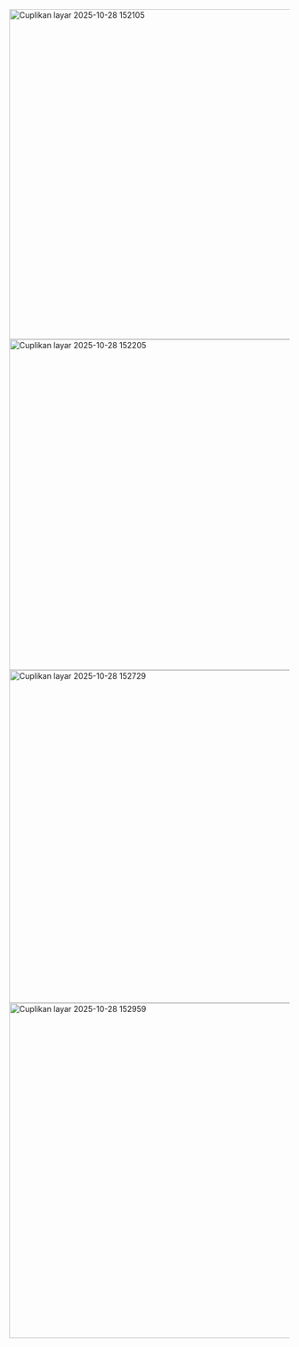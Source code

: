 <img width="1394" height="593" alt="Cuplikan layar 2025-10-28 152105" src="https://github.com/user-attachments/assets/fb65944a-7418-42ec-9b27-85ab38b932a8" />
<img width="1396" height="594" alt="Cuplikan layar 2025-10-28 152205" src="https://github.com/user-attachments/assets/c660c780-bd09-4dfa-94c5-eab219ed823e" />
<img width="1396" height="598" alt="Cuplikan layar 2025-10-28 152729" src="https://github.com/user-attachments/assets/e406ae06-f676-4fe3-9fda-202750335a79" />
<img width="1393" height="602" alt="Cuplikan layar 2025-10-28 152959" src="https://github.com/user-attachments/assets/951a7673-76be-420d-b061-27cb3abdb9e6" />
